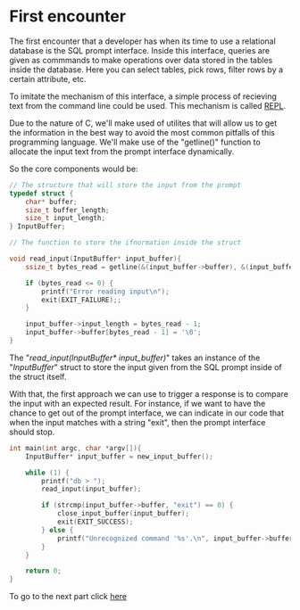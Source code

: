 # First encounter

The first encounter that a developer has when its time to use a relational database is the
SQL prompt interface. Inside this interface, queries are given as commmands to make 
operations over data stored in the tables inside the database. Here you can select tables,
pick rows, filter rows by a certain attribute, etc.

To imitate the mechanism of this interface, a simple process of recieving text from the command
line could be used. This mechanism is called [REPL](https://www.digitalocean.com/community/tutorials/what-is-repl).

Due to the nature of C, we'll make used of utilites that will allow us to get the information
in the best way to avoid the most common pitfalls of this programming language. We'll make use
of the "getline()" function to allocate the input text from the prompt interface dynamically.

So the core components would be:
```c
// The structure that will store the input from the prompt
typedef struct {
	char* buffer;
	size_t buffer_length;
	size_t input_length;
} InputBuffer;

// The function to store the ifnormation inside the struct

void read_input(InputBuffer* input_buffer){
	ssize_t bytes_read = getline(&(input_buffer->buffer), &(input_buffer->buffer_length), stdin);

	if (bytes_read <= 0) {
		printf("Error reading input\n");
		exit(EXIT_FAILURE);;
	}

	input_buffer->input_length = bytes_read - 1;
	input_buffer->buffer[bytes_read - 1] = '\0';
}
```

The "*read_input(InputBuffer\* input_buffer)*" takes an instance of the "*InputBuffer*" struct
to store the input given from the SQL prompt inside of the struct itself.

With that, the first approach we can use to trigger a response is to compare the input with an
expected result. For instance, if we want to have the chance to get out of the prompt interface,
we can indicate in our code that when the input matches with a string "exit", then the prompt
interface should stop.

```c
int main(int argc, char *argv[]){
	InputBuffer* input_buffer = new_input_buffer();

	while (1) {
		printf("db > ");
		read_input(input_buffer);

		if (strcmp(input_buffer->buffer, "exit") == 0) {
			close_input_buffer(input_buffer);
			exit(EXIT_SUCCESS);
		} else {
			printf("Unrecognized command '%s'.\n", input_buffer->buffer);
		}
	}

	return 0;
}
```

To go to the next part click [here](https://github.com/Alex0os/CDBlite/blob/main/Documentation/2.UpgradingREPL.md)
